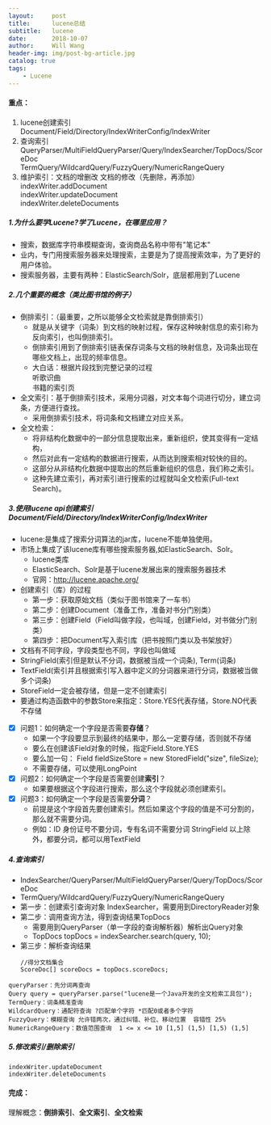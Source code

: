 ```yaml
---
layout:     post
title:      lucene总结
subtitle:   lucene
date:       2018-10-07
author:     Will Wang
header-img: img/post-bg-article.jpg
catalog: true
tags:
    - Lucene
---
```


#### 重点：
1. lucene创建索引 <br>
    Document/Field/Directory/IndexWriterConfig/IndexWriter
2. 查询索引 <br>
    QueryParser/MultiFieldQueryParser/Query/IndexSearcher/TopDocs/ScoreDoc <br>
    TermQuery/WildcardQuery/FuzzyQuery/NumericRangeQuery
3. 维护索引：文档的增删改  文档的修改（先删除，再添加）<br>
	indexWriter.addDocument<br>
	indexWriter.updateDocument<br>
	indexWriter.deleteDocuments<br>

##### 1.为什么要学Lucene?学了Lucene，在哪里应用？
- 搜索，数据库字符串模糊查询，查询商品名称中带有"笔记本"
- 业内，专门用搜索服务器来处理搜索，主要是为了提高搜索效率，为了更好的用户体验。
- 搜索服务器，主要有两种：ElasticSearch/Solr，底层都用到了Lucene

##### 2.几个重要的概念（类比图书馆的例子）
- 倒排索引：（最重要，之所以能够全文检索就是靠倒排索引）
	- 就是从关键字（词条）到文档的映射过程，保存这种映射信息的索引称为反向索引，也叫倒排索引。
	- 倒排索引用到了倒排索引链表保存词条与文档的映射信息，及词条出现在哪些文档上，出现的频率信息。
	- 大白话：根据片段找到完整记录的过程<br>
		听歌识曲<br>
		书籍的索引页<br>
- 全文索引：基于倒排索引技术，采用分词器，对文本每个词进行切分，建立词条，方便进行查找。
	- 采用倒排索引技术，将词条和文档建立对应关系。
- 全文检索：
    - 将非结构化数据中的一部分信息提取出来，重新组织，使其变得有一定结构，
	- 然后对此有一定结构的数据进行搜索，从而达到搜索相对较快的目的。
	- 这部分从非结构化数据中提取出的然后重新组织的信息，我们称之索引。
	- 这种先建立索引，再对索引进行搜索的过程就叫全文检索(Full-text Search)。

##### 3.使用lucene api创建索引Document/Field/Directory/IndexWriterConfig/IndexWriter
- lucene:是集成了搜索分词算法的jar库，lucene不能单独使用。
- 市场上集成了该lucene库有哪些搜索服务器,如ElasticSearch、Solr。
    - lucene类库
	- ElasticSearch、Solr是基于lucene发展出来的搜索服务器技术
	- 官网：http://lucene.apache.org/
- 创建索引（库）的过程
	- 第一步：获取原始文档（类似于图书馆来了一车书）
	- 第二步：创建Document（准备工作，准备对书分门别类）
	- 第三步：创建Field（Field叫做字段，也叫域，创建Field，对书做分门别类）
	- 第四步：把Document写入索引库（把书按照门类以及书架放好）
- 文档有不同字段，字段类型也不同，字段也叫做域
- StringField(索引但是默认不分词，数据被当成一个词条), Term(词条)
- TextField(索引并且根据索引写入器中定义的分词器来进行分词，数据被当做多个词条)
- StoreField一定会被存储，但是一定不创建索引
- 要通过构造函数中的参数Store来指定：Store.YES代表存储，Store.NO代表不存储
- [x] 问题1：如何确定一个字段是否需要**存储**？
	- 如果一个字段要显示到最终的结果中，那么一定要存储，否则就不存储
	- 要么在创建该Field对象的时候，指定Field.Store.YES
	- 要么加一句： Field fieldSizeStore = new StoredField("size", fileSize);
	- 不需要存储，可以使用LongPoint
- [x] 问题2：如何确定一个字段是否需要创建**索引**？
	- 如果要根据这个字段进行搜索，那么这个字段就必须创建索引。
- [x] 问题3：如何确定一个字段是否需要**分词**？    
	- 前提是这个字段首先要创建索引。然后如果这个字段的值是不可分割的，那么就不需要分词。
	- 例如：ID 身份证号不要分词，专有名词不需要分词 StringField
	以上除外，都要分词，都可以用TextField

##### 4.查询索引
- IndexSearcher/QueryParser/MultiFieldQueryParser/Query/TopDocs/ScoreDoc
- TermQuery/WildcardQuery/FuzzyQuery/NumericRangeQuery
- 第一步：创建索引查询对象                     IndexSearcher，需要用到DirectoryReader对象
- 第二步：调用查询方法，得到查询结果TopDocs
	- 需要用到QueryParser（单一字段的查询解析器）解析出Query对象
	- TopDocs topDocs = indexSearcher.search(query, 10);
- 第三步：解析查询结果
    ```
    //得分文档集合
	ScoreDoc[] scoreDocs = topDocs.scoreDocs;
    ```
```
queryParser：先分词再查询
Query query = queryParser.parse("lucene是一个Java开发的全文检索工具包");	
TermQuery：词条精准查询
WildcardQuery：通配符查询 ?匹配单个字符 *匹配0或者多个字符
FuzzyQuery：模糊查询 允许错两次，通过纠错、补位、移动位置  容错性 25%
NumericRangeQuery：数值范围查询  1 <= x <= 10 [1,5] (1,5) [1,5) (1,5]
```
##### 5.修改索引/删除索引
	indexWriter.updateDocument
	indexWriter.deleteDocuments
	
#### 完成：
理解概念：**倒排索引**、**全文索引**、**全文检索**
